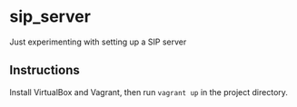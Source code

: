 sip_server
==========

Just experimenting with setting up a SIP server


## Instructions ##

Install VirtualBox and Vagrant, then run `vagrant up` in the project directory.
